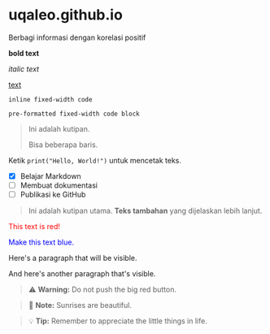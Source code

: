 # uqaleo.github.io
Berbagi informasi dengan korelasi positif

**bold text**

_italic text_

[text](url)

`inline fixed-width code`

```pre-formatted fixed-width code block```

> Ini adalah kutipan.
> 
> Bisa beberapa baris.

Ketik `print("Hello, World!")` untuk mencetak teks.

- [x] Belajar Markdown
- [ ] Membuat dokumentasi
- [ ] Publikasi ke GitHub

> Ini adalah kutipan utama.
> **Teks tambahan** yang dijelaskan lebih lanjut.

<font color="red">This text is red!</font>

<p style="color:blue">Make this text blue.</p>

Here's a paragraph that will be visible.

[This is a comment that will be hidden.]: # 

And here's another paragraph that's visible.

> :warning: **Warning:** Do not push the big red button.

> :memo: **Note:** Sunrises are beautiful.

> :bulb: **Tip:** Remember to appreciate the little things in life.


